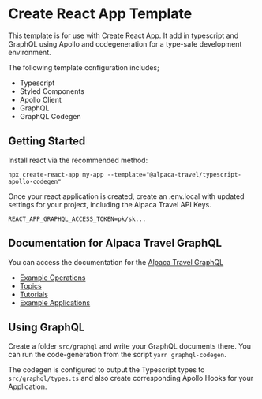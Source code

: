 # Create React App Template

This template is for use with Create React App. It add in typescript and GraphQL
using Apollo and codegeneration for a type-safe development environment.

The following template configuration includes;

- Typescript
- Styled Components
- Apollo Client
- GraphQL
- GraphQL Codegen

## Getting Started

Install react via the recommended method:

```
npx create-react-app my-app --template="@alpaca-travel/typescript-apollo-codegen"
```

Once your react application is created, create an .env.local with updated
settings for your project, including the Alpaca Travel API Keys.

```
REACT_APP_GRAPHQL_ACCESS_TOKEN=pk/sk...
```

## Documentation for Alpaca Travel GraphQL

You can access the documentation for the
[Alpaca Travel GraphQL](https://github.com/AlpacaTravel/graphql-docs)

- [Example Operations](https://github.com/AlpacaTravel/graphql-docs/tree/master/example-operations)
- [Topics](https://github.com/AlpacaTravel/graphql-docs#topics)
- [Tutorials](https://github.com/AlpacaTravel/graphql-docs#tutorials)
- [Example Applications](https://github.com/AlpacaTravel/graphql-docs#example-applications)

## Using GraphQL

Create a folder `src/graphql` and write your GraphQL documents there. You
can run the code-generation from the script `yarn graphql-codegen`.

The codegen is configured to output the Typescript types to
`src/graphql/types.ts` and also create corresponding Apollo Hooks for your
Application.
